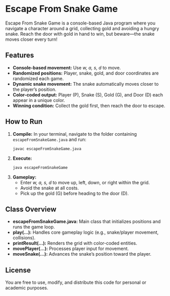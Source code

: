<!DOCTYPE html>
<h1>Escape From Snake Game</h1>

<p>
Escape From Snake Game is a console-based Java program where you navigate a character around a grid, collecting gold and avoiding a hungry snake. Reach the door with gold in hand to win, but beware—the snake moves closer every turn!
</p>

<h2>Features</h2>
<ul>
  <li><strong>Console-based movement:</strong> Use <em>w, a, s, d</em> to move.</li>
  <li><strong>Randomized positions:</strong> Player, snake, gold, and door coordinates are randomized each game.</li>
  <li><strong>Dynamic snake movement:</strong> The snake automatically moves closer to the player’s position.</li>
  <li><strong>Color-coded output:</strong> Player (P), Snake (S), Gold (G), and Door (D) each appear in a unique color.</li>
  <li><strong>Winning condition:</strong> Collect the gold first, then reach the door to escape.</li>
</ul>

<h2>How to Run</h2>
<ol>
  <li><strong>Compile:</strong> In your terminal, navigate to the folder containing
    <code>escapeFromSnakeGame.java</code> and run:
    <pre><code>javac escapeFromSnakeGame.java
</code></pre>
  </li>
  <li><strong>Execute:</strong> 
    <pre><code>java escapeFromSnakeGame
</code></pre>
  </li>
  <li><strong>Gameplay:</strong> 
    <ul>
      <li>Enter <em>w, a, s, d</em> to move up, left, down, or right within the grid.</li>
      <li>Avoid the snake at all costs.</li>
      <li>Pick up the gold (G) before heading to the door (D).</li>
    </ul>
  </li>
</ol>

<h2>Class Overview</h2>
<ul>
  <li><strong>escapeFromSnakeGame.java:</strong> Main class that initializes positions and runs the game loop.</li>
  <li><strong>play(...):</strong> Handles core gameplay logic (e.g., snake/player movement, collisions).</li>
  <li><strong>printResult(...):</strong> Renders the grid with color-coded entities.</li>
  <li><strong>movePlayer(...):</strong> Processes player input for movement.</li>
  <li><strong>moveSnake(...):</strong> Advances the snake’s position toward the player.</li>
</ul>

<h2>License</h2>
<p>
You are free to use, modify, and distribute this code for personal or academic purposes.
</p>
